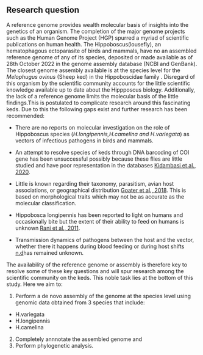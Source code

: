 ## Research question

A reference genome provides wealth molecular basis of insights into the genetics of an organism. The completion of the major genome projects such as the Human Genome Project (HGP) spurred a myriad of scientific publications on human health. The Hippoboscus(lousefly), an hematophagous ectoparasite of birds and mammals, have no an assembled  reference genome of any of its species, deposited or made available as of 28th October 2022 in the genome assembly database (NCBI and GenBank). 
The closest genome assembly available is at the species level for the  *Melophugus ovinus* (Sheep ked) in the Hippoboscidae family . Disregard of this organism by the scientific community accounts for the little scientific knowledge available up to date about the Hippposcus biology. Additionally, the lack of a reference genome limits the molecular basis of the little findings.This is postulated to complicate research around this fascinating keds. Due to this the following gaps exist and further research has been  recommended: 



- There are no reports on molecular investigation on the role of Hippoboscus species (*H.longipennis,H.camelina and H.variegata*) as vectors of infectious pathogens in birds and mammals.

- An attempt to resolve species of keds through  DNA  barcoding  of  COI  gene  has been   unsuccessful   possibly   because   these   flies   are   little studied and have poor representation in the databases [Kidambasi et al., 2020](https://pubmed.ncbi.nlm.nih.gov/32510036/).


- Little is known regarding their taxonomy, parasitism, avian host associations, or geographical distribution [Goater et al., 2018](https://bioone.org/journals/journal-of-parasitology/volume-104/issue-2/17-171/Hyperparasitism-of-an-Avian-Ectoparasitic-Hippoboscid-Fly-Ornithomya-anchineuria-by/10.1645/17-171.short). This is based on morphological traits which may not be as accurate as the molecular classification.

- Hippobosca longipennis has been reported to light on humans and occasionally bite but the extent of their ability to feed on humans is unknown [Rani et al., 2011](https://parasitesandvectors.biomedcentral.com/articles/10.1186/1756-3305-4-143).

- Transmission dynamics of pathogens between the host and the vector, whether there it happens during blood feeding or during host shifts [n.d](https://www.liebertpub.com/doi/full/10.1089/vbz.2011.0649)has remained unknown.


The availability of the reference genome or assembly is therefore key to resolve some of these key questions and will spur research among the scientific community on the keds. This noble task lies at the bottom of this study. Here we aim to:

1. Perform a de novo assembly of the genome at the species level using genomic data obtained from 3 species that include:
- H.variegata
- H.longipennis
- H.camelina
2. Completely annnotate the assembled genome and 
3. Perform phylogenetic analysis. 




